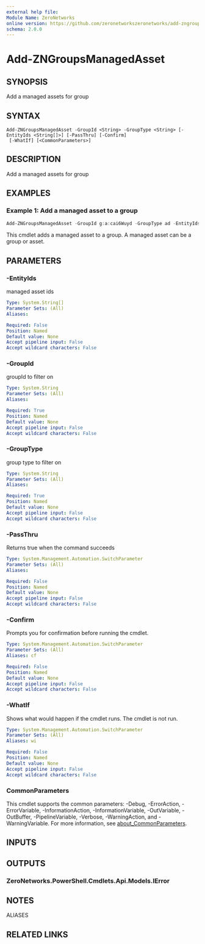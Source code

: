 ```yaml
---
external help file:
Module Name: ZeroNetworks
online version: https://github.com/zeronetworkszeronetworks/add-zngroupsmanagedasset
schema: 2.0.0
---
```


# Add-ZNGroupsManagedAsset

## SYNOPSIS
Add a managed assets for group

## SYNTAX

```
Add-ZNGroupsManagedAsset -GroupId <String> -GroupType <String> [-EntityIds <String[]>] [-PassThru] [-Confirm]
 [-WhatIf] [<CommonParameters>]
```

## DESCRIPTION
Add a managed assets for group

## EXAMPLES

### Example 1: Add a managed asset to a group
```powershell
Add-ZNGroupsManagedAsset -GroupId g:a:cai6Wuyd -GroupType ad -EntityIds @("g:t:01445453")

```

This cmdlet adds a managed asset to a group.
A managed asset can be a group or asset.

## PARAMETERS

### -EntityIds
managed asset ids

```yaml
Type: System.String[]
Parameter Sets: (All)
Aliases:

Required: False
Position: Named
Default value: None
Accept pipeline input: False
Accept wildcard characters: False
```

### -GroupId
groupId to filter on

```yaml
Type: System.String
Parameter Sets: (All)
Aliases:

Required: True
Position: Named
Default value: None
Accept pipeline input: False
Accept wildcard characters: False
```

### -GroupType
group type to filter on

```yaml
Type: System.String
Parameter Sets: (All)
Aliases:

Required: True
Position: Named
Default value: None
Accept pipeline input: False
Accept wildcard characters: False
```

### -PassThru
Returns true when the command succeeds

```yaml
Type: System.Management.Automation.SwitchParameter
Parameter Sets: (All)
Aliases:

Required: False
Position: Named
Default value: None
Accept pipeline input: False
Accept wildcard characters: False
```

### -Confirm
Prompts you for confirmation before running the cmdlet.

```yaml
Type: System.Management.Automation.SwitchParameter
Parameter Sets: (All)
Aliases: cf

Required: False
Position: Named
Default value: None
Accept pipeline input: False
Accept wildcard characters: False
```

### -WhatIf
Shows what would happen if the cmdlet runs.
The cmdlet is not run.

```yaml
Type: System.Management.Automation.SwitchParameter
Parameter Sets: (All)
Aliases: wi

Required: False
Position: Named
Default value: None
Accept pipeline input: False
Accept wildcard characters: False
```

### CommonParameters
This cmdlet supports the common parameters: -Debug, -ErrorAction, -ErrorVariable, -InformationAction, -InformationVariable, -OutVariable, -OutBuffer, -PipelineVariable, -Verbose, -WarningAction, and -WarningVariable. For more information, see [about_CommonParameters](http://go.microsoft.com/fwlink/?LinkID=113216).

## INPUTS

## OUTPUTS

### ZeroNetworks.PowerShell.Cmdlets.Api.Models.IError

## NOTES

ALIASES

## RELATED LINKS

